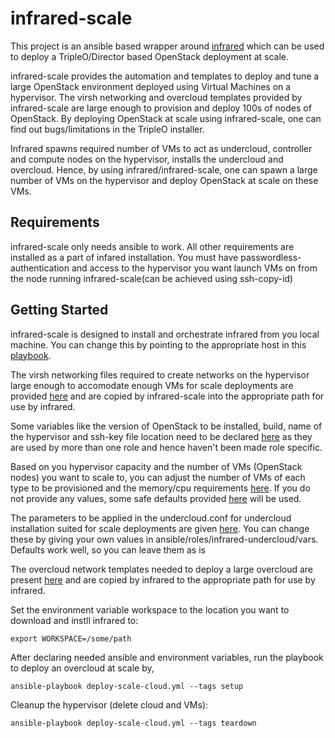 # infrared-scale

This project is an ansible based wrapper around [infrared](https://github.com/redhat-openstack/infrared) which can be used to deploy a TripleO/Director based OpenStack deployment at scale.

infrared-scale provides the automation and templates to deploy and tune a large OpenStack environment deployed using Virtual Machines on a hypervisor. The virsh networking and overcloud templates provided by infrared-scale are large enough to provision and deploy 100s of nodes of OpenStack. By deploying OpenStack at scale using infrared-scale, one can find out bugs/limitations in the TripleO installer.

Infrared spawns required number of VMs to act as undercloud, controller and compute nodes on the hypervisor, installs the undercloud and overcloud. Hence, by using infrared/infrared-scale, one can spawn a large number of VMs on the hypervisor and deploy OpenStack at scale on these VMs.

## Requirements

infrared-scale only needs ansible to work. All other requirements are installed as a part of infared installation. You must have passwordless-authentication and access to the hypervisor you want launch VMs on from the node running infrared-scale(can be achieved using ssh-copy-id)

## Getting Started

infrared-scale is designed to install and orchestrate infrared from you local machine. You can change this by pointing to the appropriate host in this [playbook](ansible/deploy-scale-cloud.yml).

The virsh networking files required to create networks on the hypervisor large enough to accomodate enough VMs for scale deployments are provided [here](virsh-network)
 and are copied by infrared-scale into the appropriate path for use by infrared. 

Some variables like the version of OpenStack to be installed, build, name of the hypervisor and ssh-key file location need to be declared [here](ansible/vars/main.yml) as they are used by more than one role and hence haven't been made role specific.

Based on you hypervisor capacity and the number of VMs (OpenStack nodes) you want to scale to, you can adjust the number of VMs of each type to be provisioned and the memory/cpu requirements [here](ansible/roles/infrared-provision/vars/main.yml). If you do not provide any values, some safe defaults provided [here](ansible/roles/infrared-provision/defaults/main.yml) will be used.

The parameters to be applied in the undercloud.conf for undercloud installation suited for scale deployments are given [here](ansible/roles/infrared-undercloud/defaults/main.yml). You can change these by giving your own values in ansible/roles/infrared-undercloud/vars. Defaults work well, so you can leave them as is

The overcloud network templates needed to deploy a large overcloud are present [here](overcloud-network/virt-scale) and are copied by infrared to the appropriate path for use by infrared.

Set the environment variable workspace to the location you want to download and instll infrared to:

```
export WORKSPACE=/some/path
```

After declaring needed ansible and environment variables, run the playbook to deploy an overcloud at scale by,
```
ansible-playbook deploy-scale-cloud.yml --tags setup
```

Cleanup the hypervisor (delete cloud and VMs):
```
ansible-playbook deploy-scale-cloud.yml --tags teardown
```
